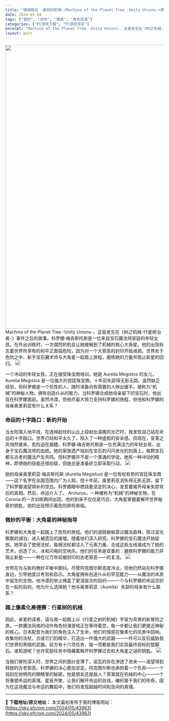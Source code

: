 ```yaml
---
title: "强强联合 -星树的机神-/Machina of the Planet Tree -Unity Unions-+更新V1.10 PC中文 573M"
date: 2024-05-04
tags: ["冒险", "动作", "情感", "角色扮演"]
categories: ["PC游戏下载", "PC游戏专区"]
excerpt: "Machina of the Planet Tree -Unity Unions-，这是发生在《树之机械-行星统治者-》事件之后的故事。科罗娜·梅吉斯托斯是一位来自宝石魔法师家庭的年轻女孩。在外出训练时，一次偶然的机会让她接触到了机械的核心大角星。他的出现标志着世界所享有的和平正面临危险，因为对一个&hellip;"
layout: post
---
```


<img class="aligncenter size-full wp-image-43964" src="https://sky.sfcrom.com/wp-content/uploads/2024/05/202405041012336.webp" alt="" width="600" height="900" />
Machina of the Planet Tree -Unity Unions-，这是发生在《树之机械-行星统治者-》事件之后的故事。科罗娜·梅吉斯托斯是一位来自宝石魔法师家庭的年轻女孩。在外出训练时，一次偶然的机会让她接触到了机械的核心大角星。他的出现标志着世界所享有的和平正面临危险，因为对一个大邪恶的封印开始减弱。世界处于危险之中，新手宝石魔术师与大角星一起踏上旅程，磨练她的力量并阻止新星的回归。

<img src="https://sky.sfcrom.com/wp-content/uploads/2024/05/20240504181540-7d1c6.jpeg" />

一个冲动的年轻女孩，正在接受珠宝商培训。她是 Aurelia Megistos 的女儿，Aurelia Megistos 是一位强大的宫廷珠宝商，十年前失踪得无影无踪。虽然缺乏经验，但科罗娜是一个任性的人，随时准备向有需要的人伸出援手。被称为“机械”的神秘人物，拥有创造仆从的能力。当科罗娜合成她母亲留下的宝石时，他出现在科罗娜面前。虽然冷漠，但他尽最大努力支持科罗娜的旅程，但他和科罗娜的母亲奥里莉亚有什么关系？
<h3>命运的十字路口：新的开始</h3>
当太阳落入地平线，在连绵起伏的山丘上投射出温暖的光芒时，我发现自己站在命运的十字路口。世界已经和平太久了，陷入了一种虚假的安全感。但现在，变革之风悄然袭来，危险迫在眉睫。科罗娜·梅吉斯托斯是一位充满活力的年轻女孩，出身于宝石魔法师的血统。她的家族遗产铭刻在宝石的闪闪发光的刻面上，每颗宝石都与古老的魔法产生共鸣。但科罗娜并不是一个普通的学徒。她有一种冲动的精神，即使她的技能还很初级，但她总是准备好立即采取行动。

<img src="https://sky.sfcrom.com/wp-content/uploads/2024/05/20240504181543-4d93d.jpeg" />

她的母亲奥里莉亚·梅吉斯托斯 (Aurelia Megistus) 是一位有权有势的宫廷珠宝商——这个名字在全国范围内广为人知。但十年前，奥里莉亚消失得无影无踪，留下了科罗娜渴望填补的空白。科罗娜眼中燃烧着坚定的决心，发誓要揭开母亲失踪背后的真相。然后，命运介入了。 Arcturus，一种被称为“机械”的神秘生物，在 Corona 的一次训练期间出现。他的到来不仅仅是巧合。大角星掌握着解开世界秘密的钥匙，他的出现预示着危险即将来临。
<h3>微妙的平衡：大角星的神秘指导</h3>
科罗娜和大角星一起踏上了危险的旅程。他们的道路蜿蜒穿过魔法森林，穿过波光粼粼的湖泊，进入被遗忘的废墟。随着他们深入研究，科罗娜的宝石魔法开始绽放。她学会了使用法杖，每根法杖都注入了元素力量。合成这些五线谱成为了她的艺术，创造了火、冰和闪电的交响乐。他们的任务是双重的：磨练科罗娜的能力并阻止新星——一种在亿万年前被封印的古老邪恶——的复活。

<img src="https://sky.sfcrom.com/wp-content/uploads/2024/05/20240504181545-7d6cf.jpeg" />

世界在光与影的微妙平衡中颤抖。尽管阿克图尔斯态度冷淡，但他仍然站在科罗娜身边，引导她度过考验和启示。大角星拥有创造仆从的罕见能力——从魔法的本质中诞生的生物。他冷漠的举止掩盖了更深层次的目的——一个与科罗娜的命运交织在一起的目的。他为什么选择她？他与奥里莉亚（Aurelia）失踪的母亲有什么联系？
<h3>踏上像素化奥德赛：行星树的机械</h3>
因此，亲爱的读者，请与我一起踏上以《行星之树的机械》宇宙为背景的新冒险之旅。一款魔法风格的动作角色扮演游戏正在等待着您，每一步都让我们更接近神秘的核心。日本配音为我们的角色注入了生命，他们的情感在像素化的风景中回响。收集你的法杖，合成它们的精华，打造出一件强大的武器——一件可以反抗威胁我们世界的黑暗的武器。前方有十六项任务，每一项都是我们实现最终目标的垫脚石。谁知道呢？也许奖励任务中隐藏着解开科罗娜过去和大角星之谜的钥匙。

<img src="https://sky.sfcrom.com/wp-content/uploads/2024/05/20240504181546-a937c.jpeg" />

当我们冒险深入时，世界之间的面纱变薄了。诺瓦的存在渗透了进来——渴望得到释放的古老邪恶。科罗娜的决心更加坚定。阿克图尔斯也承担着一个负担——一个铭刻在他明亮的眼睛里的秘密。他是朋友还是敌人？答案就在机械的中心——一个将重塑命运的真理。星辰齐聚，让我们解开命运的丝线，编织属于我们的传奇。因为在这场魔法与命运的舞蹈中，我们将发现超越时间和空间的真理。

---
📖 **下载地址/原文地址：** 本文最初发布于我的博客网站：[https://sky.sfcrom.com/2024/05/43963](https://sky.sfcrom.com/2024/05/43963)
